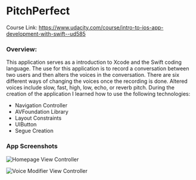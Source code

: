 # PitchPerfect
Course Link: <https://www.udacity.com/course/intro-to-ios-app-development-with-swift--ud585>

### Overview:
This application serves as a introduction to Xcode and the Swift coding language. The use for this application is to record a conversation between two users and then alters the voices in the conversation. There are six different ways of changing the voices once the recording is done. Altered voices include slow, fast, high, low, echo, or reverb pitch. During the creation of the application I learned how to use the following technologies: 
+ Navigation Controller
+ AVFoundation Library 
+ Layout Constraints 
+ UIButton 
+ Segue Creation

### App Screenshots
![Homepage View Controller](http://i64.tinypic.com/111mknl.png)

![Voice Modifier View Controller](http://i68.tinypic.com/2cyfmlk.png)


